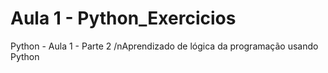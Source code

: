 # Aula 1 - Python_Exercicios 
Python - Aula 1 - Parte 2
/nAprendizado de lógica da programação usando Python
